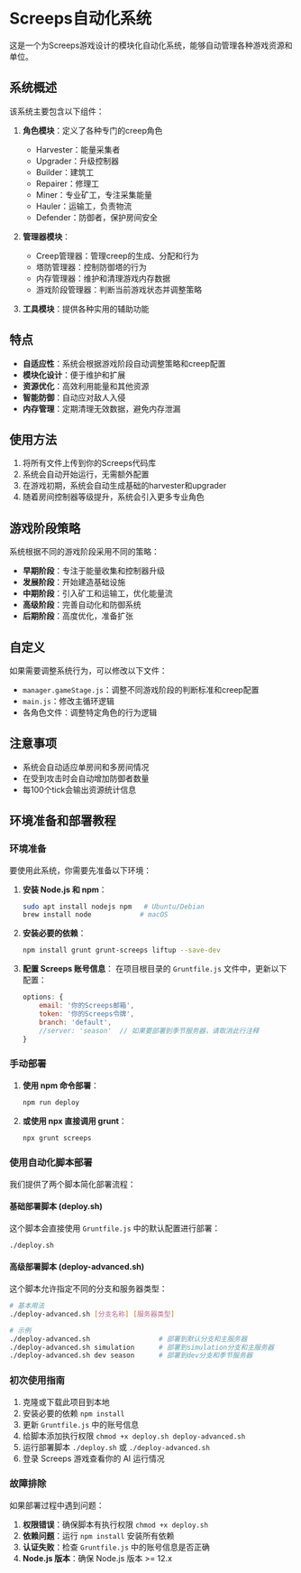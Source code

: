 # Screeps自动化系统

这是一个为Screeps游戏设计的模块化自动化系统，能够自动管理各种游戏资源和单位。

## 系统概述

该系统主要包含以下组件：

1. **角色模块**：定义了各种专门的creep角色
   - Harvester：能量采集者
   - Upgrader：升级控制器
   - Builder：建筑工
   - Repairer：修理工
   - Miner：专业矿工，专注采集能量
   - Hauler：运输工，负责物流
   - Defender：防御者，保护房间安全

2. **管理器模块**：
   - Creep管理器：管理creep的生成、分配和行为
   - 塔防管理器：控制防御塔的行为
   - 内存管理器：维护和清理游戏内存数据
   - 游戏阶段管理器：判断当前游戏状态并调整策略

3. **工具模块**：提供各种实用的辅助功能

## 特点

- **自适应性**：系统会根据游戏阶段自动调整策略和creep配置
- **模块化设计**：便于维护和扩展
- **资源优化**：高效利用能量和其他资源
- **智能防御**：自动应对敌人入侵
- **内存管理**：定期清理无效数据，避免内存泄漏

## 使用方法

1. 将所有文件上传到你的Screeps代码库
2. 系统会自动开始运行，无需额外配置
3. 在游戏初期，系统会自动生成基础的harvester和upgrader
4. 随着房间控制器等级提升，系统会引入更多专业角色

## 游戏阶段策略

系统根据不同的游戏阶段采用不同的策略：

- **早期阶段**：专注于能量收集和控制器升级
- **发展阶段**：开始建造基础设施
- **中期阶段**：引入矿工和运输工，优化能量流
- **高级阶段**：完善自动化和防御系统
- **后期阶段**：高度优化，准备扩张

## 自定义

如果需要调整系统行为，可以修改以下文件：

- `manager.gameStage.js`：调整不同游戏阶段的判断标准和creep配置
- `main.js`：修改主循环逻辑
- 各角色文件：调整特定角色的行为逻辑

## 注意事项

- 系统会自动适应单房间和多房间情况
- 在受到攻击时会自动增加防御者数量
- 每100个tick会输出资源统计信息 

## 环境准备和部署教程

### 环境准备

要使用此系统，你需要先准备以下环境：

1. **安装 Node.js 和 npm**：
   ```bash
   sudo apt install nodejs npm   # Ubuntu/Debian
   brew install node            # macOS
   ```

2. **安装必要的依赖**：
   ```bash
   npm install grunt grunt-screeps liftup --save-dev
   ```

3. **配置 Screeps 账号信息**：
   在项目根目录的 `Gruntfile.js` 文件中，更新以下配置：
   ```javascript
   options: {
       email: '你的Screeps邮箱',
       token: '你的Screeps令牌',
       branch: 'default',
       //server: 'season'  // 如果要部署到季节服务器，请取消此行注释
   }
   ```

### 手动部署

1. **使用 npm 命令部署**：
   ```bash
   npm run deploy
   ```

2. **或使用 npx 直接调用 grunt**：
   ```bash
   npx grunt screeps
   ```

### 使用自动化脚本部署

我们提供了两个脚本简化部署流程：

#### 基础部署脚本 (deploy.sh)

这个脚本会直接使用 `Gruntfile.js` 中的默认配置进行部署：

```bash
./deploy.sh
```

#### 高级部署脚本 (deploy-advanced.sh)

这个脚本允许指定不同的分支和服务器类型：

```bash
# 基本用法
./deploy-advanced.sh [分支名称] [服务器类型]

# 示例
./deploy-advanced.sh                 # 部署到默认分支和主服务器
./deploy-advanced.sh simulation      # 部署到simulation分支和主服务器
./deploy-advanced.sh dev season      # 部署到dev分支和季节服务器
```

### 初次使用指南

1. 克隆或下载此项目到本地
2. 安装必要的依赖 `npm install`
3. 更新 `Gruntfile.js` 中的账号信息
4. 给脚本添加执行权限 `chmod +x deploy.sh deploy-advanced.sh`
5. 运行部署脚本 `./deploy.sh` 或 `./deploy-advanced.sh`
6. 登录 Screeps 游戏查看你的 AI 运行情况

### 故障排除

如果部署过程中遇到问题：

1. **权限错误**：确保脚本有执行权限 `chmod +x deploy.sh`
2. **依赖问题**：运行 `npm install` 安装所有依赖
3. **认证失败**：检查 `Gruntfile.js` 中的账号信息是否正确
4. **Node.js 版本**：确保 Node.js 版本 >= 12.x 

